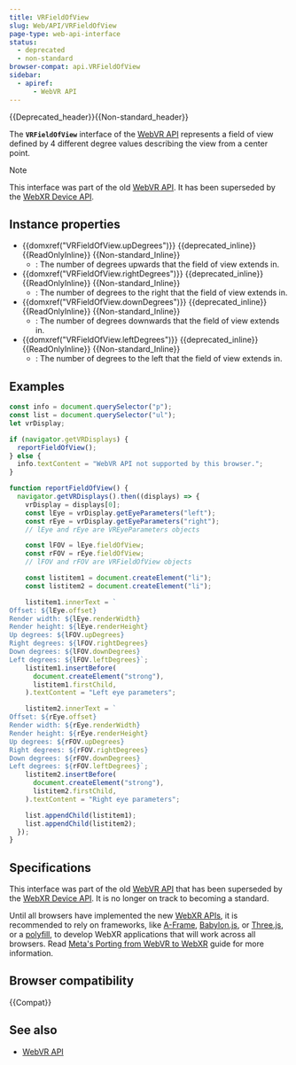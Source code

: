 ```yaml
---
title: VRFieldOfView
slug: Web/API/VRFieldOfView
page-type: web-api-interface
status:
  - deprecated
  - non-standard
browser-compat: api.VRFieldOfView
sidebar:
  - apiref:
      - WebVR API
---
```


{{Deprecated_header}}{{Non-standard_header}}

The **`VRFieldOfView`** interface of the [WebVR API](/en-US/docs/Web/API/WebVR_API) represents a field of view defined by 4 different degree values describing the view from a center point.

> [!NOTE]
> This interface was part of the old [WebVR API](https://immersive-web.github.io/webvr/spec/1.1/). It has been superseded by the [WebXR Device API](https://immersive-web.github.io/webxr/).

## Instance properties

- {{domxref("VRFieldOfView.upDegrees")}} {{deprecated_inline}} {{ReadOnlyInline}} {{Non-standard_Inline}}
  - : The number of degrees upwards that the field of view extends in.
- {{domxref("VRFieldOfView.rightDegrees")}} {{deprecated_inline}} {{ReadOnlyInline}} {{Non-standard_Inline}}
  - : The number of degrees to the right that the field of view extends in.
- {{domxref("VRFieldOfView.downDegrees")}} {{deprecated_inline}} {{ReadOnlyInline}} {{Non-standard_Inline}}
  - : The number of degrees downwards that the field of view extends in.
- {{domxref("VRFieldOfView.leftDegrees")}} {{deprecated_inline}} {{ReadOnlyInline}} {{Non-standard_Inline}}
  - : The number of degrees to the left that the field of view extends in.

## Examples

```js
const info = document.querySelector("p");
const list = document.querySelector("ul");
let vrDisplay;

if (navigator.getVRDisplays) {
  reportFieldOfView();
} else {
  info.textContent = "WebVR API not supported by this browser.";
}

function reportFieldOfView() {
  navigator.getVRDisplays().then((displays) => {
    vrDisplay = displays[0];
    const lEye = vrDisplay.getEyeParameters("left");
    const rEye = vrDisplay.getEyeParameters("right");
    // lEye and rEye are VREyeParameters objects

    const lFOV = lEye.fieldOfView;
    const rFOV = rEye.fieldOfView;
    // lFOV and rFOV are VRFieldOfView objects

    const listitem1 = document.createElement("li");
    const listitem2 = document.createElement("li");

    listitem1.innerText = `
Offset: ${lEye.offset}
Render width: ${lEye.renderWidth}
Render height: ${lEye.renderHeight}
Up degrees: ${lFOV.upDegrees}
Right degrees: ${lFOV.rightDegrees}
Down degrees: ${lFOV.downDegrees}
Left degrees: ${lFOV.leftDegrees}`;
    listitem1.insertBefore(
      document.createElement("strong"),
      listitem1.firstChild,
    ).textContent = "Left eye parameters";

    listitem2.innerText = `
Offset: ${rEye.offset}
Render width: ${rEye.renderWidth}
Render height: ${rEye.renderHeight}
Up degrees: ${rFOV.upDegrees}
Right degrees: ${rFOV.rightDegrees}
Down degrees: ${rFOV.downDegrees}
Left degrees: ${rFOV.leftDegrees}`;
    listitem2.insertBefore(
      document.createElement("strong"),
      listitem2.firstChild,
    ).textContent = "Right eye parameters";

    list.appendChild(listitem1);
    list.appendChild(listitem2);
  });
}
```

## Specifications

This interface was part of the old [WebVR API](https://immersive-web.github.io/webvr/spec/1.1/) that has been superseded by the [WebXR Device API](https://immersive-web.github.io/webxr/). It is no longer on track to becoming a standard.

Until all browsers have implemented the new [WebXR APIs](/en-US/docs/Web/API/WebXR_Device_API/Fundamentals), it is recommended to rely on frameworks, like [A-Frame](https://aframe.io/), [Babylon.js](https://www.babylonjs.com/), or [Three.js](https://threejs.org/), or a [polyfill](https://github.com/immersive-web/webxr-polyfill), to develop WebXR applications that will work across all browsers. Read [Meta's Porting from WebVR to WebXR](https://developers.meta.com/horizon/documentation/web/port-vr-xr/) guide for more information.

## Browser compatibility

{{Compat}}

## See also

- [WebVR API](/en-US/docs/Web/API/WebVR_API)
